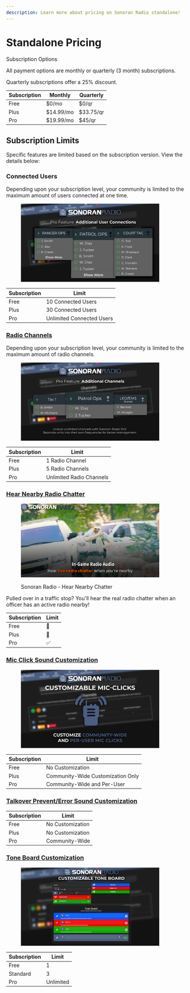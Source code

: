 ```yaml
---
description: Learn more about pricing on Sonoran Radio standalone!
---
```


# Standalone Pricing

Subscription Options

All payment options are monthly or quarterly (3 month) subscriptions.

Quarterly subscriptions offer a 25% discount.

| Subscription | Monthly   | Quarterly |
| ------------ | --------- | --------- |
| Free         | $0/mo     | $0/qr     |
| Plus         | $14.99/mo | $33.75/qr |
| Pro          | $19.99/mo | $45/qr    |

## Subscription Limits

Specific features are limited based on the subscription version. View the details below:

### Connected Users

Depending upon your subscription level, your community is limited to the maximum amount of users connected at one time.

<figure><img src="../../.gitbook/assets/capacity-limit.png" alt="" width="375"><figcaption></figcaption></figure>

| Subscription | Limit                     |
| ------------ | ------------------------- |
| Free         | 10 Connected Users        |
| Plus         | 30 Connected Users        |
| Pro          | Unlimited Connected Users |

### [Radio Channels](../../tutorials/usage/dispatch-panel/configure-channels.md)

Depending upon your subscription level, your community is limited to the maximum amount of radio channels.

<figure><img src="../../.gitbook/assets/profile-limit.png" alt="" width="375"><figcaption></figcaption></figure>

| Subscription | Limit                    |
| ------------ | ------------------------ |
| Free         | 1 Radio Channel          |
| Plus         | 5 Radio Channels         |
| Pro          | Unlimited Radio Channels |

### [Hear Nearby Radio Chatter](../../tutorials/usage/in-game-radio/hear-nearby-radio-chatter.md)

<figure><img src="../../.gitbook/assets/image (37).png" alt="" width="375"><figcaption><p>Sonoran Radio - Hear Nearby Chatter</p></figcaption></figure>

Pulled over in a traffic stop? You'll hear the real radio chatter when an officer has an active radio nearby!

| Subscription | Limit |
| ------------ | ----- |
| Free         | 🚫    |
| Plus         | 🚫    |
| Pro          | ✅     |

### [Mic Click Sound Customization](../../tutorials/usage/dispatch-panel/custom-sfx.md)

<figure><img src="../../.gitbook/assets/Radio_ProFeats.png" alt="" width="375"><figcaption></figcaption></figure>

| Subscription | Limit                             |
| ------------ | --------------------------------- |
| Free         | No Customization                  |
| Plus         | Community-Wide Customization Only |
| Pro          | Community-Wide and Per-User       |

### [Talkover Prevent/Error Sound Customization](../../tutorials/usage/dispatch-panel/custom-sfx.md)

| Subscription | Limit            |
| ------------ | ---------------- |
| Free         | No Customization |
| Plus         | No Customization |
| Pro          | Community-Wide   |

### [Tone Board Customization](../../tutorials/usage/dispatch-panel/custom-tone-board.md)

<figure><img src="../../.gitbook/assets/Customizable Tone Board Promo.png" alt="" width="375"><figcaption></figcaption></figure>

| Subscription | Limit     |
| ------------ | --------- |
| Free         | 1         |
| Standard     | 3         |
| Pro          | Unlimited |
